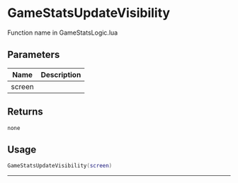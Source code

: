 # GameStatsUpdateVisibility

Function name in GameStatsLogic.lua

## Parameters

| Name   | Description |
| ------ | ----------- |
| screen |             |

## Returns

`none`

## Usage

```lua
GameStatsUpdateVisibility(screen)
```

---

